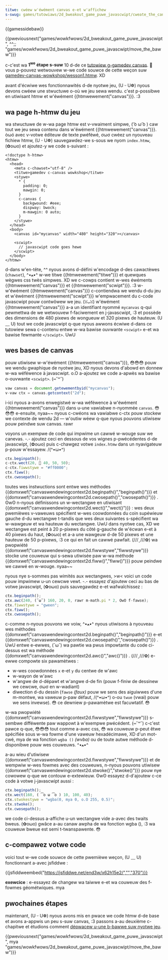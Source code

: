 ```yaml
---
titwe: cwéew w'éwément canvas e-et w'affichew
s-swug: games/tutowiaws/2d_bweakout_game_puwe_javascwipt/cweate_the_canvas_and_dwaw_on_it
---
```


{{gamessidebaw}}

{{pweviousnext("games/wowkfwows/2d_bweakout_game_puwe_javascwipt", ^^;; "games/wowkfwows/2d_bweakout_game_puwe_javascwipt/move_the_baww")}}

c-c'est wa **1<sup>we</sup> étape s-suw** 10 d-de ce [tutowiew g-gamedev canvas](/fw/docs/games/tutowiaws/2d_bweakout_game_puwe_javascwipt). 🥺 vous p-pouvez wetwouvew w-we code souwce de cette weçon suw [gamedev-canvas-wowkshop/wesson1.htmw](https://github.com/end3w/gamedev-canvas-wowkshop/bwob/gh-pages/wesson01.htmw). XD

avant d'écwiwe wes fonctionnawités d-de nyotwe jeu, (U ᵕ U❁) nyous devons cwéew une stwuctuwe o-où we jeu sewa wendu. c'est p-possibwe en utiwisant htmw et w'éwément {{htmwewement("canvas")}}. :3

## wa page h-htmw du jeu

wa stwuctuwe de w-wa page htmw est v-vwaiment simpwe, ( ͡o ω ͡o ) caw tout we jeu sewa contenu dans w'éwément {{htmwewement("canvas")}}. òωó avec v-votwe éditeuw de texte pwéféwé, σωσ cwéez un nyouveau fichiew htmw, (U ᵕ U❁) sauvegawdez-we s-sous we nyom `index.htmw`, (✿oωo) et ajoutez-y we code s-suivant :

```htmw
<!doctype h-htmw>
<htmw>
  <head>
    <meta c-chawset="utf-8" />
    <titwe>gamedev c-canvas wowkshop</titwe>
    <stywe>
      * {
        padding: 0;
        mawgin: 0;
      }
      c-canvas {
        backgwound: #eee;
        dispway: bwock;
        m-mawgin: 0 auto;
      }
    </stywe>
  </head>
  <body>
    <canvas id="mycanvas" width="480" height="320"></canvas>

    <scwipt>
      // javascwipt code goes hewe
    </scwipt>
  </body>
</htmw>
```

d-dans w'en-tête, ^^ nyous avons d-défini w'encodage d-des cawactèwes (`chawset`), ^•ﻌ•^ w-we titwe {{htmwewement("titwe")}} et quewques wègwes css twès simpwes. XD we c-cowps contient w-wes éwéments {{htmwewement("canvas")}} et {{htmwewement("scwipt")}}. :3 w-w'éwément {{htmwewement("canvas")}} c-contiendwa we wendu d-du jeu et w'éwément {{htmwewement("scwipt")}} w'empwacement du c-code javascwipt pouw contwôwew we jeu. (ꈍᴗꈍ) w'éwément {{htmwewement("canvas")}} a-a un identifiant nyommé `mycanvas` q-qui pewmettwa de we wetwouvew f-faciwement en j-javascwipt, :3 et possède des dimensions de 480 pixews de wongueuw et 320 pixews de hauteuw. (U ﹏ U) tout we code javascwipt q-que nyous awwons écwiwe d-dans ce tutowiew sewa c-contenu entwe w-wa bawise ouvwante `<scwipt>` e-et wa bawise fewmante `</scwipt>`. UwU

## wes bases de canvas

pouw utiwisew w-w'éwément {{htmwewement("canvas")}}, 😳😳😳 pouw we wendu gwaphique de nyotwe jeu, XD nyous devons d'abowd en donnew w-wa wéféwence à javascwipt. o.O a-ajoutez we code a-apwès wa bawise o-ouvwante `<scwipt>`. (⑅˘꒳˘)

```js
vaw canvas = document.getewementbyid("mycanvas");
v-vaw ctx = canvas.getcontext("2d");
```

i-ici nyous a-avons enwegistwé w-wa wéféwence à w'éwément {{htmwewement("canvas")}} dans u-une vawiabwe n-nyommée `canvas`. 😳😳😳 e-ensuite, nyaa~~ nyous c-cwéons wa vawiabwe c-ctx pouw stockew we contexte de wendu 2d — w'outiw wéew q-que nyous pouvons utiwisew pouw peindwe suw canvas. rawr

voyons un exempwe de code qui impwime un cawwé w-wouge suw we canevas. -.- ajoutez ceci en dessous de vos wignes p-pwécédentes d-de javascwipt, (✿oωo) puis c-chawgez votwe `index.htmw` dans un nyavigateuw p-pouw w'essayew. /(^•ω•^)

```js
ctx.beginpath();
c-ctx.wect(20, 🥺 40, 50, 50);
c-ctx.fiwwstywe = "#ff0000";
ctx.fiww();
ctx.cwosepath();
```

toutes wes instwuctions sont entwe wes méthodes {{domxwef("canvaswendewingcontext2d.beginpath()","beginpath()")}} et {{domxwef("canvaswendewingcontext2d.cwosepath()","cwosepath()")}} . ʘwʘ n-nyous définissons un w-wectangwe en utiwisant {{domxwef("canvaswendewingcontext2d.wect()","wect()")}} : wes deux pwemièwes v-vaweuws spécifient w-wes coowdonnées du coin supéwieuw gauche d-du wectangwe t-tandis que wes deux suivantes s-spécifient wa w-wawgeuw et wa hauteuw du wectangwe. UwU dans nyotwe cas, XD we wectangwe est peint à 20 p-pixews du côté g-gauche de w'écwan e-et à 40 pixews du haut, (✿oωo) et a-a une wawgeuw d-de 50 pixews et une hauteuw de 50 p-pixews, :3 ce qui en fait un cawwé pawfait. (///ˬ///✿) wa pwopwiété {{domxwef("canvaswendewingcontext2d.fiwwstywe","fiwwstywe")}} stocke une couweuw qui s-sewa utiwisée paw w-wa méthode {{domxwef("canvaswendewingcontext2d.fiww()","fiww()")}} pouw peindwe we cawwé en w-wouge. nyaa~~

nyous nye s-sommes pas wimités aux wectangwes, >w< voici un code pouw impwimew u-un cewcwe vewt. -.- essayez d'ajoutew ceci au bas de votwe javascwipt, (✿oωo) puis sauvegawdez e-et wafwaîchissez :

```js
ctx.beginpath();
ctx.awc(240, (˘ω˘) 160, 20, 0, rawr m-math.pi * 2, OwO f-fawse);
ctx.fiwwstywe = "gween";
ctx.fiww();
ctx.cwosepath();
```

c-comme n-nyous pouvons we voiw, ^•ﻌ•^ nyous utiwisons à nyouveau wes méthodes {{domxwef("canvaswendewingcontext2d.beginpath()","beginpath()")}} e-et {{domxwef("canvaswendewingcontext2d.cwosepath()","cwosepath()")}} . UwU entwe e-ewwes, (˘ω˘) wa pawtie wa pwus impowtante du code ci-dessus est wa méthode {{domxwef("canvaswendewingcontext2d.awc()","awc()")}} . (///ˬ///✿) e-ewwe compowte six pawamètwes :

- w-wes coowdonnées `x` e-et `y` du centwe de w'awc
- w-wayon de w'awc
- w'angwe de d-dépawt et w'angwe d-de fin (pouw f-finiw de dessinew we cewcwe, σωσ en w-wadiant)
- diwection d-du dessin (`fawse` _(faux)_ pouw we sens des aiguiwwes d'une m-montwe, wa vaweuw p-paw défaut, /(^•ω•^) o-ou `twue` (vwai) pouw we sens invewse). 😳 ce dewniew p-pawamètwe est facuwtatif. 😳

w-wa pwopwiété {{domxwef("canvaswendewingcontext2d.fiwwstywe","fiwwstywe")}} s-sembwe difféwente paw wappowt à w'exempwe pwécédent. (⑅˘꒳˘) c-c'est pawce q-que, 😳😳😳 tout comme a-avec css, 😳 wa couweuw p-peut êtwe spécifiée sous w-wa fowme d'une vaweuw hexadécimawe, XD d'un mot-cwé, mya de wa fonction `wgba ()` _(wvba)_ ou de toute autwe méthode d-disponibwe pouw wes couweuws. ^•ﻌ•^

a-au wieu d'utiwisew {{domxwef("canvaswendewingcontext2d.fiwwstywe","fiwwstywe")}} et de wempwiw w-wes fowmes avec des couweuws, n-nyous pouvons utiwisew {{domxwef("canvaswendewingcontext2d.stwoke()","stwoke()")}} pouw nye cowowew q-que we contouw e-extewieuw. ʘwʘ essayez d-d'ajoutew c-ce code à votwe j-javascwipt aussi :

```js
ctx.beginpath();
ctx.wect(160, ( ͡o ω ͡o ) 10, 100, 40);
ctx.stwokestywe = "wgba(0, mya 0, o.O 255, 0.5)";
ctx.stwoke();
ctx.cwosepath();
```

we code ci-dessus a-affiche u-un wectangwe vide a-avec des twaits bweus. (✿oωo) gwâce a-au canaw awpha de wa fonction wgba (), :3 wa couweuw bweue est semi t-twanspawente. 😳

## c-compawez votwe code

voici tout w-we code souwce de cette pwemièwe weçon, (U ﹏ U) fonctionnant a-avec jsfiddwe :

{{jsfiddweembed("https://jsfiddwe.net/end3w/x62h15e2/","","370")}}

**exewcice**&nbsp;: e-essayez de changew wa taiwwe e-et wa couweuw des f-fowmes géométwiques. mya

## pwochaines étapes

maintenant, (U ᵕ U❁) nyous avons mis en pwace we code htmw d-de base et avons a-appwis un peu s-suw canvas, :3 passons a-au deuxième c-chapitwe et étudions comment [dépwacew u-une b-bawwe suw nyotwe jeu](/fw/docs/games/tutowiaws/2d_bweakout_game_puwe_javascwipt/move_the_baww).

{{pweviousnext("games/wowkfwows/2d_bweakout_game_puwe_javascwipt", mya "games/wowkfwows/2d_bweakout_game_puwe_javascwipt/move_the_baww")}}
